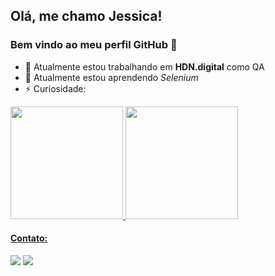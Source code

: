 ## Olá, me chamo Jessica! 
### Bem vindo ao meu perfil GitHub 👋

- 🔭 Atualmente estou trabalhando em **HDN.digital** como QA
- 🌱 Atualmente estou aprendendo *Selenium*
- ⚡ Curiosidade:
<div>
<a href="https://github.com/jessica-martins">
<img height="180em" src="https://github-readme-stats.vercel.app/api/top-langs/?username=jessica-martins&layout=compact&langs_count=7&theme=dark"/>
<img height="180em" src="https://github-readme-stats.vercel.app/api?username=jessica-martins&show_icons=true&theme=dracula&include_all_commits=true&count_private=true"/>
</div>

#### Contato: 
<a href="https://www.linkedin.com/in/jessica-alice-martins/" target="_blank"><img src="https://img.shields.io/badge/-LinkedIn-%230077B5?style=for-the-badge&logo=linkedin&logoColor=white" target="_blank"></a>
<a href = "mailto:jessicalice.sp@gmail.com"><img src="https://img.shields.io/badge/Gmail-D14836?style=for-the-badge&logo=gmail&logoColor=white" target="_blank"></a>


<!--
**Jessica-Martins/Jessica-Martins** is a ✨ _special_ ✨ repository because its `README.md` (this file) appears on your GitHub profile.

Aqui estão algumas idéias para você começar:


- 💬 Pergunte-me sobre ...
- 📫 Como entrar em contato comigo: ...
- ⚡ Curiosidade: ...
-->
